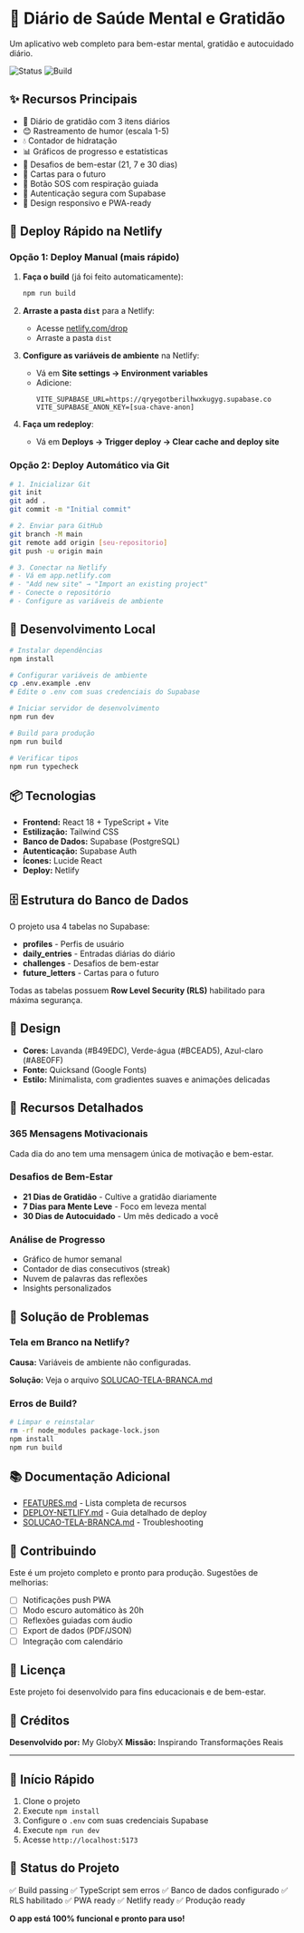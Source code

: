 # 🌸 Diário de Saúde Mental e Gratidão

Um aplicativo web completo para bem-estar mental, gratidão e autocuidado diário.

![Status](https://img.shields.io/badge/status-production%20ready-success)
![Build](https://img.shields.io/badge/build-passing-success)

## ✨ Recursos Principais

- 📝 Diário de gratidão com 3 itens diários
- 😊 Rastreamento de humor (escala 1-5)
- 💧 Contador de hidratação
- 📊 Gráficos de progresso e estatísticas
- 🎯 Desafios de bem-estar (21, 7 e 30 dias)
- 💌 Cartas para o futuro
- 💜 Botão SOS com respiração guiada
- 🔐 Autenticação segura com Supabase
- 📱 Design responsivo e PWA-ready

## 🚀 Deploy Rápido na Netlify

### Opção 1: Deploy Manual (mais rápido)

1. **Faça o build** (já foi feito automaticamente):
   ```bash
   npm run build
   ```

2. **Arraste a pasta `dist`** para a Netlify:
   - Acesse [netlify.com/drop](https://app.netlify.com/drop)
   - Arraste a pasta `dist`

3. **Configure as variáveis de ambiente** na Netlify:
   - Vá em **Site settings → Environment variables**
   - Adicione:
     ```
     VITE_SUPABASE_URL=https://qryegotberilhwxkugyg.supabase.co
     VITE_SUPABASE_ANON_KEY=[sua-chave-anon]
     ```

4. **Faça um redeploy**:
   - Vá em **Deploys → Trigger deploy → Clear cache and deploy site**

### Opção 2: Deploy Automático via Git

```bash
# 1. Inicializar Git
git init
git add .
git commit -m "Initial commit"

# 2. Enviar para GitHub
git branch -M main
git remote add origin [seu-repositorio]
git push -u origin main

# 3. Conectar na Netlify
# - Vá em app.netlify.com
# - "Add new site" → "Import an existing project"
# - Conecte o repositório
# - Configure as variáveis de ambiente
```

## 🔧 Desenvolvimento Local

```bash
# Instalar dependências
npm install

# Configurar variáveis de ambiente
cp .env.example .env
# Edite o .env com suas credenciais do Supabase

# Iniciar servidor de desenvolvimento
npm run dev

# Build para produção
npm run build

# Verificar tipos
npm run typecheck
```

## 📦 Tecnologias

- **Frontend:** React 18 + TypeScript + Vite
- **Estilização:** Tailwind CSS
- **Banco de Dados:** Supabase (PostgreSQL)
- **Autenticação:** Supabase Auth
- **Ícones:** Lucide React
- **Deploy:** Netlify

## 🗄️ Estrutura do Banco de Dados

O projeto usa 4 tabelas no Supabase:

- **profiles** - Perfis de usuário
- **daily_entries** - Entradas diárias do diário
- **challenges** - Desafios de bem-estar
- **future_letters** - Cartas para o futuro

Todas as tabelas possuem **Row Level Security (RLS)** habilitado para máxima segurança.

## 🎨 Design

- **Cores:** Lavanda (#B49EDC), Verde-água (#BCEAD5), Azul-claro (#A8E0FF)
- **Fonte:** Quicksand (Google Fonts)
- **Estilo:** Minimalista, com gradientes suaves e animações delicadas

## 📝 Recursos Detalhados

### 365 Mensagens Motivacionais
Cada dia do ano tem uma mensagem única de motivação e bem-estar.

### Desafios de Bem-Estar
- **21 Dias de Gratidão** - Cultive a gratidão diariamente
- **7 Dias para Mente Leve** - Foco em leveza mental
- **30 Dias de Autocuidado** - Um mês dedicado a você

### Análise de Progresso
- Gráfico de humor semanal
- Contador de dias consecutivos (streak)
- Nuvem de palavras das reflexões
- Insights personalizados

## 🐛 Solução de Problemas

### Tela em Branco na Netlify?

**Causa:** Variáveis de ambiente não configuradas.

**Solução:** Veja o arquivo [SOLUCAO-TELA-BRANCA.md](./SOLUCAO-TELA-BRANCA.md)

### Erros de Build?

```bash
# Limpar e reinstalar
rm -rf node_modules package-lock.json
npm install
npm run build
```

## 📚 Documentação Adicional

- [FEATURES.md](./FEATURES.md) - Lista completa de recursos
- [DEPLOY-NETLIFY.md](./DEPLOY-NETLIFY.md) - Guia detalhado de deploy
- [SOLUCAO-TELA-BRANCA.md](./SOLUCAO-TELA-BRANCA.md) - Troubleshooting

## 🤝 Contribuindo

Este é um projeto completo e pronto para produção. Sugestões de melhorias:

- [ ] Notificações push PWA
- [ ] Modo escuro automático às 20h
- [ ] Reflexões guiadas com áudio
- [ ] Export de dados (PDF/JSON)
- [ ] Integração com calendário

## 📄 Licença

Este projeto foi desenvolvido para fins educacionais e de bem-estar.

## 💼 Créditos

**Desenvolvido por:** My GlobyX
**Missão:** Inspirando Transformações Reais

---

## 🎯 Início Rápido

1. Clone o projeto
2. Execute `npm install`
3. Configure o `.env` com suas credenciais Supabase
4. Execute `npm run dev`
5. Acesse `http://localhost:5173`

## 🌟 Status do Projeto

✅ Build passing
✅ TypeScript sem erros
✅ Banco de dados configurado
✅ RLS habilitado
✅ PWA ready
✅ Netlify ready
✅ Produção ready

**O app está 100% funcional e pronto para uso!**
